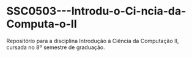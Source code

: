# SSC0503---Introdu-o-Ci-ncia-da-Computa-o-II
Repositório para a disciplina Introdução à Ciência da Computação II, cursada no 8º semestre de graduação.
